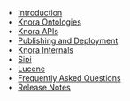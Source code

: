 <!---
Copyright © 2015-2021 the contributors (see Contributors.md).

This file is part of DSP — DaSCH Service Platform.

DSP is free software: you can redistribute it and/or modify
it under the terms of the GNU Affero General Public License as published
by the Free Software Foundation, either version 3 of the License, or
(at your option) any later version.

DSP is distributed in the hope that it will be useful,
but WITHOUT ANY WARRANTY; without even the implied warranty of
MERCHANTABILITY or FITNESS FOR A PARTICULAR PURPOSE.  See the
GNU Affero General Public License for more details.

You should have received a copy of the GNU Affero General Public
License along with DSP.  If not, see <http://www.gnu.org/licenses/>.
-->

* [Introduction](01-introduction/index.md)
* [Knora Ontologies](02-knora-ontologies/index.md)
* [Knora APIs](03-apis/index.md)
* [Publishing and Deployment](04-publishing-deployment/index.md)
* [Knora Internals](05-internals/design/principles/index.md)
* [Sipi](07-sipi/index.md)
* [Lucene](08-lucene/index.md)
* [Frequently Asked Questions](faq/index.md)
* [Release Notes](00-release-notes/index.md)
